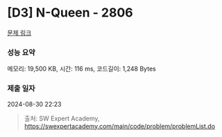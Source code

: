 # [D3] N-Queen - 2806 

[문제 링크](https://swexpertacademy.com/main/code/problem/problemDetail.do?contestProbId=AV7GKs06AU0DFAXB) 

### 성능 요약

메모리: 19,500 KB, 시간: 116 ms, 코드길이: 1,248 Bytes

### 제출 일자

2024-08-30 22:23



> 출처: SW Expert Academy, https://swexpertacademy.com/main/code/problem/problemList.do